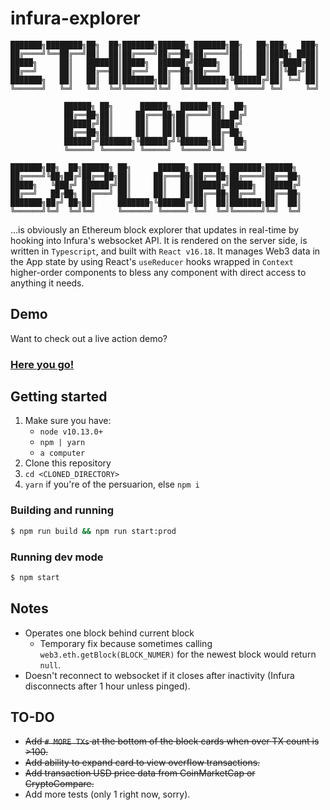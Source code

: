 # infura-explorer

```
███████╗████████╗██╗  ██╗███████╗██████╗ ███████╗██╗   ██╗███╗   ███╗
██╔════╝╚══██╔══╝██║  ██║██╔════╝██╔══██╗██╔════╝██║   ██║████╗ ████║
█████╗     ██║   ███████║█████╗  ██████╔╝█████╗  ██║   ██║██╔████╔██║
██╔══╝     ██║   ██╔══██║██╔══╝  ██╔══██╗██╔══╝  ██║   ██║██║╚██╔╝██║
███████╗   ██║   ██║  ██║███████╗██║  ██║███████╗╚██████╔╝██║ ╚═╝ ██║
╚══════╝   ╚═╝   ╚═╝  ╚═╝╚══════╝╚═╝  ╚═╝╚══════╝ ╚═════╝ ╚═╝     ╚═╝
                                                                     
            ██████╗ ██╗      ██████╗  ██████╗██╗  ██╗                
            ██╔══██╗██║     ██╔═══██╗██╔════╝██║ ██╔╝                
            ██████╔╝██║     ██║   ██║██║     █████╔╝                 
            ██╔══██╗██║     ██║   ██║██║     ██╔═██╗                 
            ██████╔╝███████╗╚██████╔╝╚██████╗██║  ██╗                
            ╚═════╝ ╚══════╝ ╚═════╝  ╚═════╝╚═╝  ╚═╝                
                                                                     
███████╗██╗  ██╗██████╗ ██╗      ██████╗ ██████╗ ███████╗██████╗     
██╔════╝╚██╗██╔╝██╔══██╗██║     ██╔═══██╗██╔══██╗██╔════╝██╔══██╗    
█████╗   ╚███╔╝ ██████╔╝██║     ██║   ██║██████╔╝█████╗  ██████╔╝    
██╔══╝   ██╔██╗ ██╔═══╝ ██║     ██║   ██║██╔══██╗██╔══╝  ██╔══██╗    
███████╗██╔╝ ██╗██║     ███████╗╚██████╔╝██║  ██║███████╗██║  ██║    
╚══════╝╚═╝  ╚═╝╚═╝     ╚══════╝ ╚═════╝ ╚═╝  ╚═╝╚══════╝╚═╝  ╚═╝                                                            
```

...is obviously an Ethereum block explorer that updates in real-time by hooking into Infura's websocket API. It is rendered on the server side, is written in `Typescript`, and built with `React v16.18`.
It manages Web3 data in the App state by using React's `useReducer` hooks wrapped in `Context` higher-order components to bless any component with direct access to anything it needs.

## Demo
Want to check out a live action demo?
### [Here you go!](http://explorer.thom.li)


## Getting started
1) Make sure you have:
    * `node v10.13.0+`
    * `npm | yarn`
    * `a computer`
2) Clone this repository
3) `cd <CLONED_DIRECTORY>`
4) `yarn` if you're of the persuarion, else `npm i`

### Building and running
```bash
$ npm run build && npm run start:prod
```

### Running dev mode
```bash
$ npm start
```


## Notes
* Operates one block behind current block
  * Temporary fix because sometimes calling `web3.eth.getBlock(BLOCK_NUMER)` for the newest block would return `null`.
* Doesn't reconnect to websocket if it closes after inactivity (Infura disconnects after 1 hour unless pinged).

## TO-DO
* ~~Add `# MORE TXs` at the bottom of the block cards when over TX count is >100.~~
* ~~Add ability to expand card to view overflow transactions.~~
* ~~Add transaction USD price data from CoinMarketCap or CryptoCompare.~~
* Add more tests (only 1 right now, sorry).
